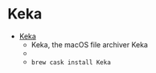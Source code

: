 # Keka
- [Keka](https://www.keka.io/)
  -  Keka, the macOS file archiver Keka
  - 
  - `brew cask install Keka`
